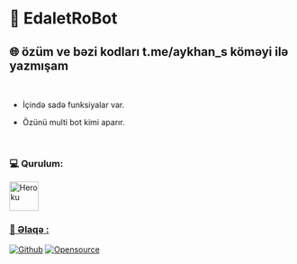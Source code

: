 # **🐺 EdaletRoBot**

## **🌐 özüm ve bəzi kodları t.me/aykhan_s köməyi ilə yazmışam**
</br>

- İçində sadə funksiyalar var.

- Özünü multi bot kimi aparır.
</br>


### **💻 Qurulum:**

<p><a href="https://heroku.com/deploy?template=https://github.com/Fakebody31/edaletasistan"><img alt="Heroku" width="52px" src="https://www.nicepng.com/png/full/223-2233246_heroku-logo-salesforce-heroku.png"></p>

### **📡 Əlaqə :**

[![Github](https://img.shields.io/badge/Github-525252?style=for-the-badge&logo=github)](https://github.com/EdaletRoBot) [![Opensource](https://img.shields.io/badge/Telegram-2CA5E0?style=for-the-badge&logo=telegram&logoColor=white)](https://t.me/edalet_22)

</br>
